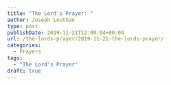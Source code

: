 ```yaml
---
title: "The Lord's Prayer: "
author: Joseph Louthan
type: post
publishDate: 2019-11-21T12:00:04+00:00
url: /the-lords-prayer/2019-11-21-the-lords-prayer/
categories:
  - Prayers
tags:
  - "The Lord's Prayer"
draft: true
---
```

<div style="font-variant: small-caps;">
  
</div>

